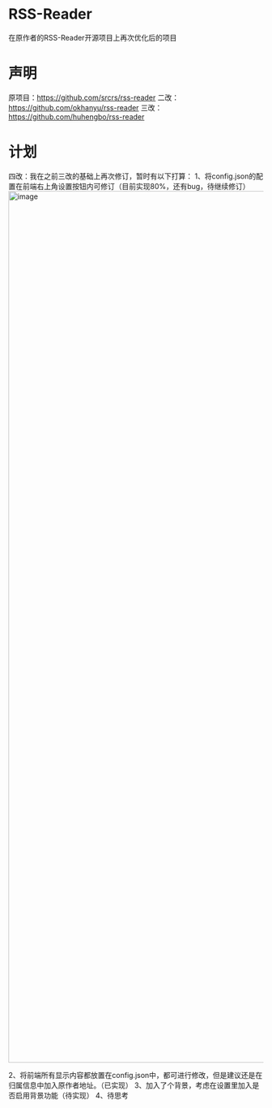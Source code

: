 # RSS-Reader
在原作者的RSS-Reader开源项目上再次优化后的项目

# 声明
原项目：https://github.com/srcrs/rss-reader
二改：https://github.com/okhanyu/rss-reader
三改：https://github.com/huhengbo/rss-reader

# 计划
四改：我在之前三改的基础上再次修订，暂时有以下打算：
1、将config.json的配置在前端右上角设置按钮内可修订（目前实现80%，还有bug，待继续修订）
<img width="1718" alt="image" src="https://github.com/LceAn/RSS-Reader/assets/63484787/850222d8-619a-48da-86f6-851fff9daecb">

2、将前端所有显示内容都放置在config.json中，都可进行修改，但是建议还是在归属信息中加入原作者地址。（已实现）
3、加入了个背景，考虑在设置里加入是否启用背景功能（待实现）
4、待思考
